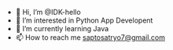 - 👋 Hi, I’m @IDK-hello
- 👀 I’m interested in Python App Developent
- 🌱 I’m currently learning Java
- 📫 How to reach me saptosatryo7@gmail.com

<!---
IDK-hello/IDK-hello is a ✨ special ✨ repository because its `README.md` (this file) appears on your GitHub profile.
You can click the Preview link to take a look at your changes.
--->
